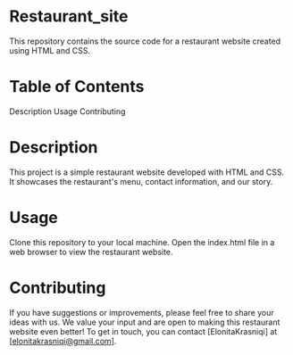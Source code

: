 # Restaurant_site
This repository contains the source code for a restaurant website created using HTML and CSS.

# Table of Contents
Description
Usage
Contributing

# Description
This project is a simple restaurant website developed with HTML and CSS. It showcases the restaurant's menu, contact information, and our story.

# Usage
Clone this repository to your local machine.
Open the index.html file in a web browser to view the restaurant website.

# Contributing
If you have suggestions or improvements, please feel free to share your ideas with us. We value your input and are open to making this restaurant website even better! To get in touch, you can contact [ElonitaKrasniqi] at [elonitakrasniqi@gmail.com].